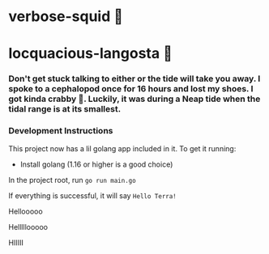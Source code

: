 # verbose-squid :squid:
# locquacious-langosta :lobster:
### Don't get stuck talking to either or the tide will take you away. I spoke to a cephalopod once for 16 hours and lost my shoes. I got kinda crabby :crab:. Luckily, it was during a Neap tide when the tidal range is at its smallest. 

### Development Instructions

This project now has a lil golang app included in it. To get it running:

- Install golang (1.16 or higher is a good choice)

In the project root, run `go run main.go`

If everything is successful, it will say `Hello Terra!`

Hellooooo

Helllllooooo

HIIIII
